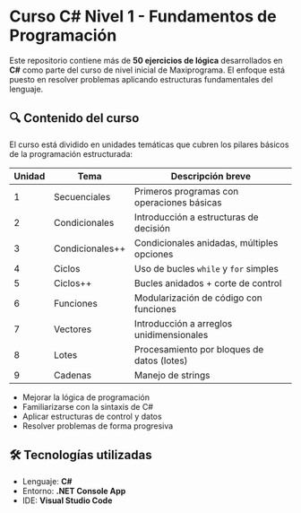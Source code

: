 # Curso C# Nivel 1 - Fundamentos de Programación

Este repositorio contiene más de **50 ejercicios de lógica** desarrollados en **C#** como parte del curso de nivel inicial de Maxiprograma. El enfoque está puesto en resolver problemas aplicando estructuras fundamentales del lenguaje.

## 🔍 Contenido del curso
El curso está dividido en unidades temáticas que cubren los pilares básicos de la programación estructurada:

| Unidad | Tema                   | Descripción breve                              |
|--------|------------------------|------------------------------------------------|
| 1      | Secuenciales           | Primeros programas con operaciones básicas     |
| 2      | Condicionales          | Introducción a estructuras de decisión         |
| 3      | Condicionales++        | Condicionales anidadas, múltiples opciones     |
| 4      | Ciclos                 | Uso de bucles `while` y `for` simples          |
| 5      | Ciclos++               | Bucles anidados + corte de control             |
| 6      | Funciones              | Modularización de código con funciones         |
| 7      | Vectores               | Introducción a arreglos unidimensionales       |
| 8      | Lotes                  | Procesamiento por bloques de datos (lotes)     |
| 9      | Cadenas                | Manejo de strings                              |


- Mejorar la lógica de programación
- Familiarizarse con la sintaxis de C#
- Aplicar estructuras de control y datos
- Resolver problemas de forma progresiva

## 🛠 Tecnologías utilizadas
- Lenguaje: **C#**
- Entorno: **.NET Console App**  
- IDE: **Visual Studio Code**



